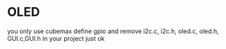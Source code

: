 # OLED
you only use cubemax define gpio
and remove i2c.c,   i2c.h,   oled.c,   oled.h,    GUI.c,GUI.h 
in your project
just ok
